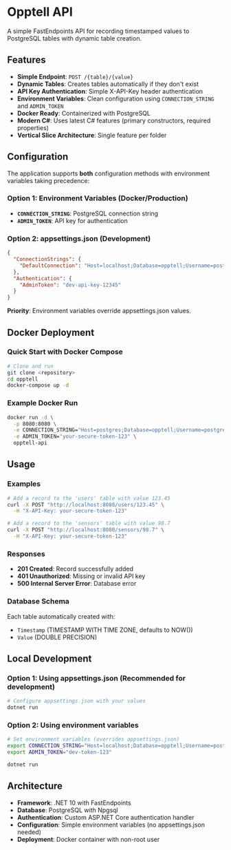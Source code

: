 # Opptell API

A simple FastEndpoints API for recording timestamped values to PostgreSQL tables with dynamic table creation.

## Features

- **Simple Endpoint**: `POST /{table}/{value}` 
- **Dynamic Tables**: Creates tables automatically if they don't exist
- **API Key Authentication**: Simple X-API-Key header authentication
- **Environment Variables**: Clean configuration using `CONNECTION_STRING` and `ADMIN_TOKEN`
- **Docker Ready**: Containerized with PostgreSQL
- **Modern C#**: Uses latest C# features (primary constructors, required properties)
- **Vertical Slice Architecture**: Single feature per folder

## Configuration

The application supports **both** configuration methods with environment variables taking precedence:

### Option 1: Environment Variables (Docker/Production)

- **`CONNECTION_STRING`**: PostgreSQL connection string
- **`ADMIN_TOKEN`**: API key for authentication

### Option 2: appsettings.json (Development)

```json
{
  "ConnectionStrings": {
    "DefaultConnection": "Host=localhost;Database=opptell;Username=postgres;Password=password"
  },
  "Authentication": {
    "AdminToken": "dev-api-key-12345"
  }
}
```

**Priority**: Environment variables override appsettings.json values.

## Docker Deployment

### Quick Start with Docker Compose

```bash
# Clone and run
git clone <repository>
cd opptell
docker-compose up -d
```

### Example Docker Run

```bash
docker run -d \
  -p 8080:8080 \
  -e CONNECTION_STRING="Host=postgres;Database=opptell;Username=postgres;Password=postgres" \
  -e ADMIN_TOKEN="your-secure-token-123" \
  opptell-api
```

## Usage

### Examples

```bash
# Add a record to the 'users' table with value 123.45
curl -X POST "http://localhost:8080/users/123.45" \
  -H "X-API-Key: your-secure-token-123"

# Add a record to the 'sensors' table with value 98.7
curl -X POST "http://localhost:8080/sensors/98.7" \
  -H "X-API-Key: your-secure-token-123"
```

### Responses

- **201 Created**: Record successfully added
- **401 Unauthorized**: Missing or invalid API key
- **500 Internal Server Error**: Database error

### Database Schema

Each table automatically created with:
- `Timestamp` (TIMESTAMP WITH TIME ZONE, defaults to NOW())
- `Value` (DOUBLE PRECISION)

## Local Development

### Option 1: Using appsettings.json (Recommended for development)

```bash
# Configure appsettings.json with your values
dotnet run
```

### Option 2: Using environment variables

```bash
# Set environment variables (overrides appsettings.json)
export CONNECTION_STRING="Host=localhost;Database=opptell;Username=postgres;Password=password"
export ADMIN_TOKEN="dev-token-123"

dotnet run
```

## Architecture

- **Framework**: .NET 10 with FastEndpoints
- **Database**: PostgreSQL with Npgsql  
- **Authentication**: Custom ASP.NET Core authentication handler
- **Configuration**: Simple environment variables (no appsettings.json needed)
- **Deployment**: Docker container with non-root user